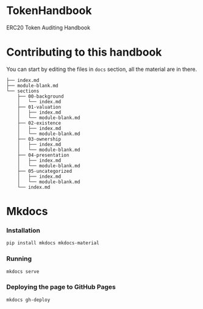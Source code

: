 # TokenHandbook
ERC20 Token Auditing Handbook


# Contributing to this handbook

You can start by editing the files in `docs` section, all the material are in there.
```
├── index.md
├── module-blank.md
└── sections
    ├── 00-background
    │   └── index.md
    ├── 01-valuation
    │   ├── index.md
    │   └── module-blank.md
    ├── 02-existence
    │   ├── index.md
    │   └── module-blank.md
    ├── 03-ownership
    │   ├── index.md
    │   └── module-blank.md
    ├── 04-presentation
    │   ├── index.md
    │   └── module-blank.md
    ├── 05-uncategorized
    │   ├── index.md
    │   └── module-blank.md
    └── index.md
```

# Mkdocs


### Installation

```bash
pip install mkdocs mkdocs-material
```

### Running

```bash
mkdocs serve
```

### Deploying the page to GitHub Pages
```bash
mkdocs gh-deploy
```